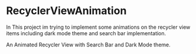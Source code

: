 # RecyclerViewAnimation
In This project im trying to implement some animations on the recycler view items including dark mode theme and search bar implementation.

An Animated Recycler View with Search Bar and Dark Mode theme.
